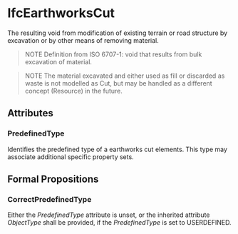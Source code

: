 # IfcEarthworksCut

The resulting void from modification of existing terrain or road structure by excavation or by other means of removing material.
<!-- end of short definition -->

> NOTE Definition from ISO 6707-1: void that results from bulk excavation of material.

> NOTE The material excavated and either used as fill or discarded as waste is not modelled as Cut, but may be handled as a different concept (Resource) in the future.

## Attributes

### PredefinedType
Identifies the predefined type of a earthworks cut elements. This type may associate additional specific property sets.

## Formal Propositions

### CorrectPredefinedType
Either the _PredefinedType_ attribute is unset, or the inherited attribute _ObjectType_ shall be provided, if the _PredefinedType_ is set to USERDEFINED.
